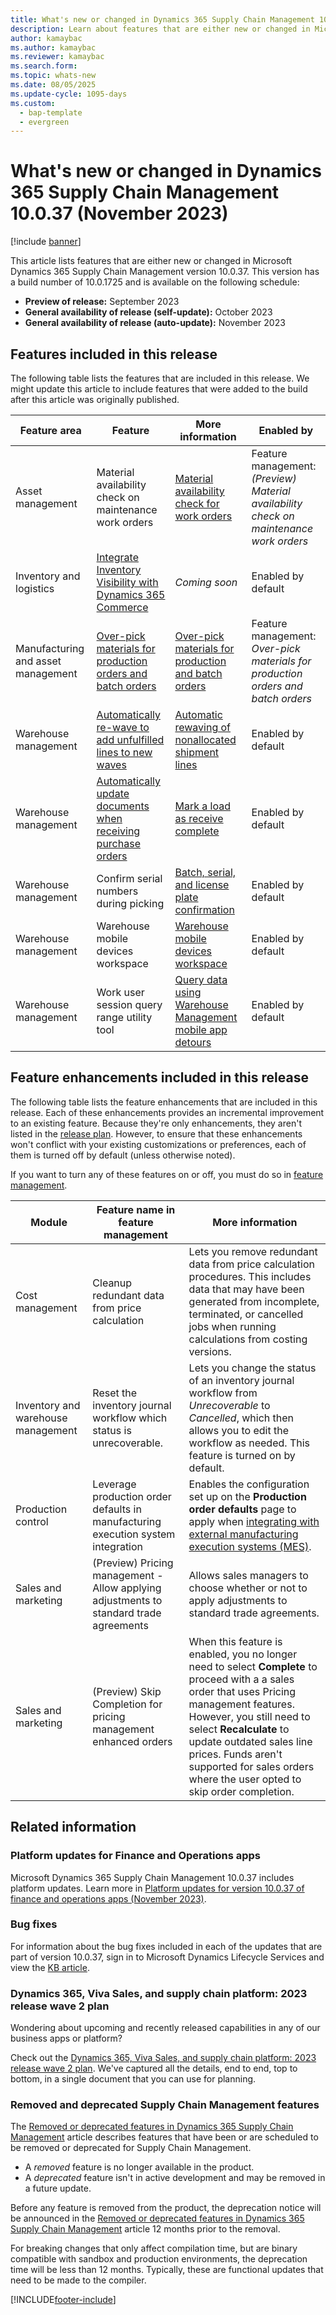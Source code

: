 ```yaml
---
title: What's new or changed in Dynamics 365 Supply Chain Management 10.0.37 (November 2023)
description: Learn about features that are either new or changed in Microsoft Dynamics 365 Supply Chain Management 10.0.37 with a table outlining feature areas. 
author: kamaybac
ms.author: kamaybac
ms.reviewer: kamaybac
ms.search.form:
ms.topic: whats-new
ms.date: 08/05/2025
ms.update-cycle: 1095-days
ms.custom:
  - bap-template
  - evergreen
---
```


# What's new or changed in Dynamics 365 Supply Chain Management 10.0.37 (November 2023)

[!include [banner](../includes/banner.md)]

This article lists features that are either new or changed in Microsoft Dynamics 365 Supply Chain Management version 10.0.37. This version has a build number of 10.0.1725 and is available on the following schedule:

- **Preview of release:** September 2023
- **General availability of release (self-update):** October 2023
- **General availability of release (auto-update):** November 2023

## Features included in this release

The following table lists the features that are included in this release. We might update this article to include features that were added to the build after this article was originally published.

| Feature area | Feature | More information | Enabled by |
|---|---|---|---|
| Asset management | Material availability check on maintenance work orders | [Material availability check for work orders](../asset-management/work-orders/material-availability-check-work-orders.md) |  Feature management:<br>*(Preview) Material availability check on maintenance work orders* |
| Inventory and logistics | [Integrate Inventory Visibility with Dynamics 365 Commerce](/dynamics365/release-plan/2023wave2/finance-supply-chain/dynamics365-supply-chain-management/integrate-inventory-visibility-dynamics-365-commerce) | *Coming soon* | Enabled by default |
| Manufacturing and asset management | [Over-pick materials for production orders and batch orders](/dynamics365/release-plan/2023wave2/finance-supply-chain/dynamics365-supply-chain-management/over-pick-materials-production-orders-batch-orders) | [Over-pick materials for production and batch orders](../warehousing/over-pick-materials-for-production-and-batch-orders.md) | Feature management:<br>*Over-pick materials for production orders and batch orders* |
| Warehouse management | [Automatically re-wave to add unfulfilled lines to new waves](/dynamics365/release-plan/2023wave2/finance-supply-chain/dynamics365-supply-chain-management/automatically-re-wave-add-unfulfilled-lines-new-waves) | [Automatic rewaving of nonallocated shipment lines](../warehousing/auto-rewave-shipments.md) | Enabled by default |
| Warehouse management | [Automatically update documents when receiving purchase orders](/dynamics365/release-plan/2023wave2/finance-supply-chain/dynamics365-supply-chain-management/automatically-update-documents-when-receiving-purchase-orders) | [Mark a load as receive complete](../warehousing/inbound-load-handling.md#receive-complete-confirm) | Enabled by default |
| Warehouse management | Confirm serial numbers during picking | [Batch, serial, and license plate confirmation](../warehousing/batch-and-license-plate-confirmation.md) | Enabled by default |
| Warehouse management | Warehouse mobile devices workspace | [Warehouse mobile devices workspace](../warehousing/mobile-device-workspace.md) | Enabled by default |
| Warehouse management | Work user session query range utility tool | [Query data using Warehouse Management mobile app detours](../warehousing/warehouse-app-data-inquiry.md) | Enabled by default |

## Feature enhancements included in this release

The following table lists the feature enhancements that are included in this release. Each of these enhancements provides an incremental improvement to an existing feature. Because they're only enhancements, they aren't listed in the [release plan](/dynamics365/release-plan/2023wave2/finance-supply-chain/dynamics365-supply-chain-management/planned-features). However, to ensure that these enhancements won't conflict with your existing customizations or preferences, each of them is turned off by default (unless otherwise noted).

If you want to turn any of these features on or off, you must do so in [feature management](../../fin-ops-core/fin-ops/get-started/feature-management/feature-management-overview.md).

| Module | Feature name in feature management | More information |
|---|---|---|
| Cost management | Cleanup redundant data from price calculation | Lets you remove redundant data from price calculation procedures. This includes data that may have been generated from incomplete, terminated, or cancelled jobs when running calculations from costing versions. |
| Inventory and warehouse management | Reset the inventory journal workflow which status is unrecoverable. | Lets you change the status of an inventory journal workflow from *Unrecoverable* to *Cancelled*, which then allows you to edit the workflow as needed. This feature is turned on by default. |
| Production control | Leverage production order defaults in manufacturing execution system integration | Enables the configuration set up on the **Production order defaults** page to apply when [integrating with external manufacturing execution systems (MES)](../production-control/mes-integration.md). |
| Sales and marketing | (Preview) Pricing management - Allow applying adjustments to standard trade agreements | Allows sales managers to choose whether or not to apply adjustments to standard trade agreements. |
| Sales and marketing | (Preview) Skip Completion for pricing management enhanced orders | When this feature is enabled, you no longer need to select **Complete** to proceed with a a sales order that uses Pricing management features. However, you still need to select **Recalculate** to update outdated sales line prices. Funds aren't supported for sales orders where the user opted to skip order completion. |

## Related information

### Platform updates for Finance and Operations apps

Microsoft Dynamics 365 Supply Chain Management 10.0.37 includes platform updates. Learn more in [Platform updates for version 10.0.37 of finance and operations apps (November 2023)](../../fin-ops-core/fin-ops/get-started/whats-new-platform-updates-10-0-37.md).

### Bug fixes

For information about the bug fixes included in each of the updates that are part of version 10.0.37, sign in to Microsoft Dynamics Lifecycle Services and view the [KB article](https://fix.lcs.dynamics.com/Issue/Details?bugId=838613).

### Dynamics 365, Viva Sales, and supply chain platform: 2023 release wave 2 plan

Wondering about upcoming and recently released capabilities in any of our business apps or platform?

Check out the [Dynamics 365, Viva Sales, and supply chain platform: 2023 release wave 2 plan](/dynamics365/release-plan/2023wave2/). We've captured all the details, end to end, top to bottom, in a single document that you can use for planning.

### Removed and deprecated Supply Chain Management features

The [Removed or deprecated features in Dynamics 365 Supply Chain Management](removed-deprecated-features-scm-updates.md) article describes features that have been or are scheduled to be removed or deprecated for Supply Chain Management.

- A *removed* feature is no longer available in the product.
- A *deprecated* feature isn't in active development and may be removed in a future update.

Before any feature is removed from the product, the deprecation notice will be announced in the [Removed or deprecated features in Dynamics 365 Supply Chain Management](removed-deprecated-features-scm-updates.md) article 12 months prior to the removal.

For breaking changes that only affect compilation time, but are binary compatible with sandbox and production environments, the deprecation time will be less than 12 months. Typically, these are functional updates that need to be made to the compiler.

[!INCLUDE[footer-include](../../includes/footer-banner.md)]
